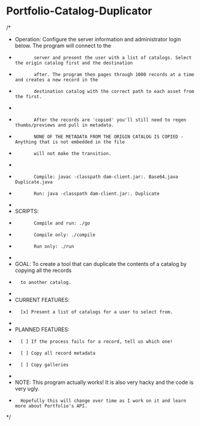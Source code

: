 Portfolio-Catalog-Duplicator
============================
/*
* Operation: Configure the server information and administrator login below. The program will connect to the
*            server and present the user with a list of catalogs. Select the origin catalog first and the destination
*            after. The program then pages through 1000 records at a time and creates a new record in the
*            destination catalog with the correct path to each asset from the first.
*
*            After the records are 'copied' you'll still need to regen thumbs/previews and pull in metadata.
*            NONE OF THE METADATA FROM THE ORIGIN CATALOG IS COPIED - Anything that is not embedded in the file
*            will not make the transition.
*
*            Compile: javac -classpath dam-client.jar:. Base64.java Duplicate.java
*            Run: java -classpath dam-client.jar:. Duplicate
*
* SCRIPTS:
*            Compile and run: ./go
*            Compile only: ./compile
*            Run only: ./run
*
* GOAL: To create a tool that can duplicate the contents of a catalog by copying all the records
*       to another catalog.
*
* CURRENT FEATURES:
*       [x] Present a list of catalogs for a user to select from.
*
* PLANNED FEATURES:
*       [ ] If the process fails for a record, tell us which one!
*       [ ] Copy all record metadata
*       [ ] Copy galleries
*
* NOTE: This program actually works! It is also very hacky and the code is very ugly.
*       Hopefully this will change over time as I work on it and learn more about Portfolio's API.
*/
